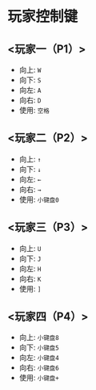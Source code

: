 # 玩家控制键

## <玩家一（P1）\>

* 向上: `W`
* 向下: `S`
* 向左: `A`
* 向右: `D`
* 使用: `空格`

## <玩家二（P2）\>

* 向上: `↑`
* 向下: `↓`
* 向左: `←`
* 向右: `→`
* 使用: `小键盘0`

## <玩家三（P3）\>

* 向上: `U`
* 向下: `J`
* 向左: `H`
* 向右: `K`
* 使用: `]`

## <玩家四（P4）\>

* 向上: `小键盘8`
* 向下: `小键盘5`
* 向左: `小键盘4`
* 向右: `小键盘6`
* 使用: `小键盘+`
